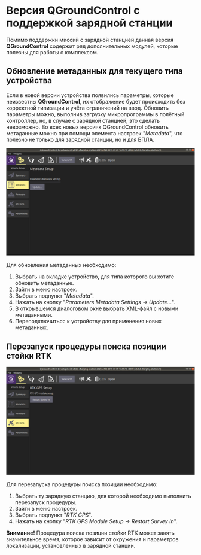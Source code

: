 # Версия QGroundControl с поддержкой зарядной станции

Помимо поддержки миссий с зарядной станцией данная версия **QGroundControl** содержит ряд дополнительных модулей, которые полезны для работы с комплексом.

## Обновление метаданных для текущего типа устройства

Если в новой версии устройства появились параметры, которые неизвестны **QGroundControl**, их отображение будет происходить без корректной типизации и учёта ограничений на ввод. Обновить параметры можно, выполнив загрузку микропрограммы в полётный контроллер, но, в случае с зарядной станцией, это сделать невозможно. Во всех новых версиях QGroundControl обновить метаданные можно при помощи элемента настроек "*Metadata*", что полезно не только для зарядной станции, но и для БПЛА.

![Metadata Setup](img/qgc_custom_meta.png)

Для обновления метаданных необходимо:
1. Выбрать на вкладке устройство, для типа которого вы хотите обновить метаданные.
2. Зайти в меню настроек.
3. Выбрать подпункт "*Metadata*".
4. Нажать на кнопку "*Parameters Metadata Settings -> Update...*".
5. В открывшемся диалоговом окне выбрать XML-файл с новыми метаданными.
6. Переподключиться к устройству для применения новых метаданных.

## Перезапуск процедуры поиска позиции стойки RTK

![RTK GPS Setup](img/qgc_custom_survey_in.png)

Для перезапуска процедуры поиска позиции необходимо:
1. Выбрать ту зарядную станцию, для которой необходимо выполнить перезапуск процедуры.
2. Зайти в меню настроек.
3. Выбрать подпункт "*RTK GPS*".
4. Нажать на кнопку "*RTK GPS Module Setup -> Restart Survey In*".

**Внимание!** Процедура поиска позиции стойки RTK может занять значительное время, которое зависит от окружения и параметров локализации, установленных в зарядной станции.
